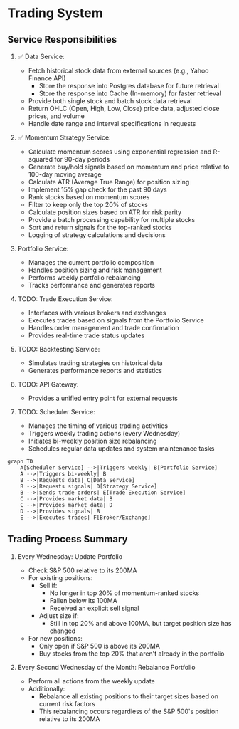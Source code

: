 # Trading System

## Service Responsibilities

1. ✅ Data Service:

   - Fetch historical stock data from external sources (e.g., Yahoo Finance API)
      - Store the response into Postgres database for future retrieval
      - Store the response into Cache (In-memory) for faster retrieval
   - Provide both single stock and batch stock data retrieval
   - Return OHLC (Open, High, Low, Close) price data, adjusted close prices, and volume
   - Handle date range and interval specifications in requests

2. ✅ Momentum Strategy Service:

   - Calculate momentum scores using exponential regression and R-squared for 90-day periods
   - Generate buy/hold signals based on momentum and price relative to 100-day moving average
   - Calculate ATR (Average True Range) for position sizing
   - Implement 15% gap check for the past 90 days
   - Rank stocks based on momentum scores
   - Filter to keep only the top 20% of stocks
   - Calculate position sizes based on ATR for risk parity
   - Provide a batch processing capability for multiple stocks
   - Sort and return signals for the top-ranked stocks
   - Logging of strategy calculations and decisions

3. Portfolio Service:
   - Manages the current portfolio composition
   - Handles position sizing and risk management
   - Performs weekly portfolio rebalancing
   - Tracks performance and generates reports

4. TODO: Trade Execution Service:
   - Interfaces with various brokers and exchanges
   - Executes trades based on signals from the Portfolio Service
   - Handles order management and trade confirmation
   - Provides real-time trade status updates

5. TODO: Backtesting Service:
   - Simulates trading strategies on historical data
   - Generates performance reports and statistics

6. TODO: API Gateway:
   - Provides a unified entry point for external requests

7. TODO: Scheduler Service:
   - Manages the timing of various trading activities
   - Triggers weekly trading actions (every Wednesday)
   - Initiates bi-weekly position size rebalancing
   - Schedules regular data updates and system maintenance tasks

```mermaid
graph TD
    A[Scheduler Service] -->|Triggers weekly| B[Portfolio Service]
    A -->|Triggers bi-weekly| B
    B -->|Requests data| C[Data Service]
    B -->|Requests signals| D[Strategy Service]
    B -->|Sends trade orders| E[Trade Execution Service]
    C -->|Provides market data| B
    C -->|Provides market data| D
    D -->|Provides signals| B
    E -->|Executes trades| F[Broker/Exchange]
```

## Trading Process Summary

1. Every Wednesday: Update Portfolio
   - Check S&P 500 relative to its 200MA
   - For existing positions:
     - Sell if:
       - No longer in top 20% of momentum-ranked stocks
       - Fallen below its 100MA
       - Received an explicit sell signal
     - Adjust size if:
       - Still in top 20% and above 100MA, but target position size has changed
   - For new positions:
     - Only open if S&P 500 is above its 200MA
     - Buy stocks from the top 20% that aren't already in the portfolio

2. Every Second Wednesday of the Month: Rebalance Portfolio
   - Perform all actions from the weekly update
   - Additionally:
     - Rebalance all existing positions to their target sizes based on current risk factors
     - This rebalancing occurs regardless of the S&P 500's position relative to its 200MA
